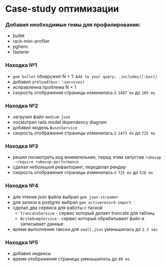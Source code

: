 # Case-study оптимизации

### Добавил необходимые гемы для профилирования:
- bullet
- rack-mini-profiler
- pghero
- fasterer

### Находка №1
- `gem bullet` обнаружил N + 1: `Add to your query: .includes([:bus])`
- добавил `preload(bus: :services)`
- исправленна проблема N + 1
- скорость отображения страницы изменилась с `1487 ms` до `205 ms`

### Находка №2
- загрузил файл `medium.json`
- посмотрел rails model dependency diagram
- добавил модель `BusesService`
- скорость отображения страницы изменилась с `1473 ms` до `725 ms`

### Находка №3
- решил посмотреть код внимательнее, перед этим запустив `rubocop --require rubocop-performance`
- сделал небольшой рефакторинг, переделал рендер
- скорость отображения страницы изменилась с `725 ms` до `526 ms`

### Находка №4
- для чтения json файла выбрал `gem json-streamer`
- для записи в postgres выбрал `gem activerecord-import`
- сделал два сервиса для работы с таской
  - `TruncateService` - сервис который делает truncate для таблиц
  - `WriteDumpService` - сервис который обрабатывает файл и записывает данные
- время выполнения такски для `small.json` уменьшилась до `1.3 sec`

### Находка №5
- добавил индексы
- время отображения страницы уменьшилось до `89 ms`